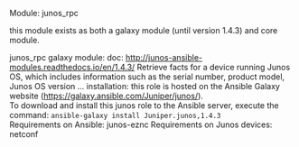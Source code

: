 Module: junos_rpc  

this module exists as both a galaxy module (until version 1.4.3) and core module.


junos_rpc galaxy module: 
doc: http://junos-ansible-modules.readthedocs.io/en/1.4.3/
Retrieve facts for a device running Junos OS, which includes information such as the serial number, product model, Junos OS version ... 
installation: this role is hosted on the Ansible Galaxy website (https://galaxy.ansible.com/Juniper/junos/).  
To download and install this junos role to the Ansible server, execute the command: ```ansible-galaxy install Juniper.junos,1.4.3```  
Requirements on Ansible: junos-eznc
Requirements on Junos devices: netconf 



